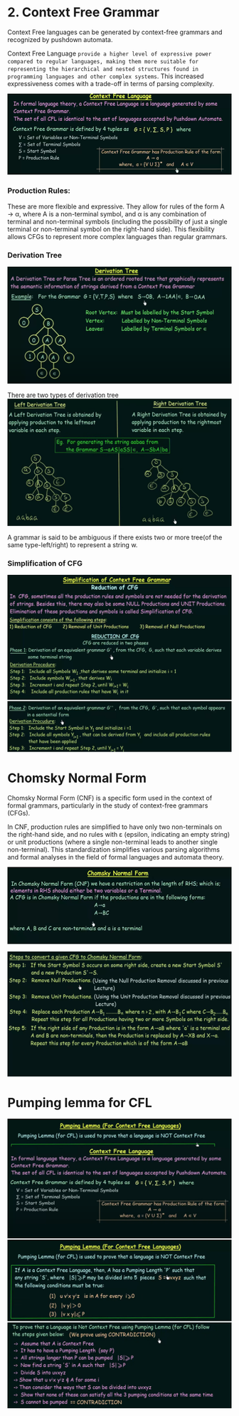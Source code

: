 # 2. Context Free Grammar
Context Free languages can be generated by context-free grammars and recognized by pushdown automata. 

Context Free Language `provide a higher level of expressive power compared to regular languages, making them more suitable for representing the hierarchical and nested structures found in programming languages and other complex systems`. This increased expressiveness comes with a trade-off in terms of parsing complexity.

![Alt text](<Screenshot from 2023-11-25 12-28-31.png>)

### Production Rules:
These are more flexible and expressive. They allow for rules of the form A → α, where A is a non-terminal symbol, and α is any combination of terminal and non-terminal symbols (including the possibility of just a single terminal or non-terminal symbol on the right-hand side). This flexibility allows CFGs to represent more complex languages than regular grammars.

### Derivation Tree
![Alt text](image-5.png)

There are two types of derivation tree
![Alt text](image-6.png)

A grammar is said to be ambiguous if there exists two or more tree(of the same type-left/right) to represent a string w.

### Simplification of CFG
![Alt text](image-7.png)
![Alt text](image-8.png)

# Chomsky Normal Form
Chomsky Normal Form (CNF) is a specific form used in the context of formal grammars, particularly in the study of context-free grammars (CFGs).

In CNF, production rules are simplified to have only two non-terminals on the right-hand side, and no rules with ε (epsilon, indicating an empty string) or unit productions (where a single non-terminal leads to another single non-terminal). This standardization simplifies various parsing algorithms and formal analyses in the field of formal languages and automata theory.

![Alt text](<Screenshot from 2023-11-25 20-34-24.png>)

![Alt text](image-9.png)

# Pumping lemma for CFL

![Alt text](image-10.png)
![Alt text](image-11.png)
![Alt text](image-12.png)
